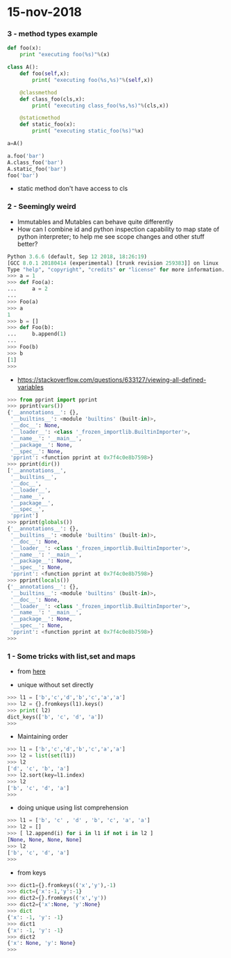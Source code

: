 # 15-nov-2018

### 3 - method types example

```python
def foo(x):
    print "executing foo(%s)"%(x)

class A():
    def foo(self,x):
        print( "executing foo(%s,%s)"%(self,x))

    @classmethod
    def class_foo(cls,x):
        print( "executing class_foo(%s,%s)"%(cls,x))

    @staticmethod
    def static_foo(x):
        print( "executing static_foo(%s)"%x)

a=A()

a.foo('bar')
A.class_foo('bar')
A.static_foo('bar')
foo('bar')
```

- static method don't have access to cls

### 2 - Seemingly weird

- Immutables and Mutables can behave quite differently
- How can I combine id and python inspection capability to map state of python interpreter; to help me see scope changes and other stuff better?

```python
Python 3.6.6 (default, Sep 12 2018, 18:26:19) 
[GCC 8.0.1 20180414 (experimental) [trunk revision 259383]] on linux
Type "help", "copyright", "credits" or "license" for more information.
>>> a = 1
>>> def Foo(a):
...     a = 2
... 
>>> Foo(a)
>>> a
1
>>> b = []
>>> def Foo(b):
...     b.append(1)
... 
>>> Foo(b)
>>> b
[1]
>>> 
```



- https://stackoverflow.com/questions/633127/viewing-all-defined-variables

```python
>>> from pprint import pprint
>>> pprint(vars())
{'__annotations__': {},
 '__builtins__': <module 'builtins' (built-in)>,
 '__doc__': None,
 '__loader__': <class '_frozen_importlib.BuiltinImporter'>,
 '__name__': '__main__',
 '__package__': None,
 '__spec__': None,
 'pprint': <function pprint at 0x7f4c0e8b7598>}
>>> pprint(dir())
['__annotations__',
 '__builtins__',
 '__doc__',
 '__loader__',
 '__name__',
 '__package__',
 '__spec__',
 'pprint']
>>> pprint(globals())
{'__annotations__': {},
 '__builtins__': <module 'builtins' (built-in)>,
 '__doc__': None,
 '__loader__': <class '_frozen_importlib.BuiltinImporter'>,
 '__name__': '__main__',
 '__package__': None,
 '__spec__': None,
 'pprint': <function pprint at 0x7f4c0e8b7598>}
>>> pprint(locals())
{'__annotations__': {},
 '__builtins__': <module 'builtins' (built-in)>,
 '__doc__': None,
 '__loader__': <class '_frozen_importlib.BuiltinImporter'>,
 '__name__': '__main__',
 '__package__': None,
 '__spec__': None,
 'pprint': <function pprint at 0x7f4c0e8b7598>}
>>> 
```



### 1 - Some tricks with list,set and maps

- from [here](https://github.com/taizilongxu/interview_python)

- unique without set directly
```python
>>> l1 = ['b','c','d','b','c','a','a']
>>> l2 = {}.fromkeys(l1).keys()
>>> print( l2)
dict_keys(['b', 'c', 'd', 'a'])
>>> 
```

- Maintaining order
```python
>>> l1 = ['b','c','d','b','c','a','a']
>>> l2 = list(set(l1))
>>> l2
['d', 'c', 'b', 'a']
>>> l2.sort(key=l1.index)
>>> l2
['b', 'c', 'd', 'a']
>>> 
```

- doing unique using list comprehension
```python
>>> l1 = ['b', 'c' , 'd' , 'b', 'c', 'a', 'a']
>>> l2 = []
>>> [ l2.append(i) for i in l1 if not i in l2 ]
[None, None, None, None]
>>> l2
['b', 'c', 'd', 'a']
>>> 
```
- from keys
```python
>>> dict1={}.fromkeys(('x','y'),-1)
>>> dict={'x':-1,'y':-1}
>>> dict2={}.fromkeys(('x','y'))
>>> dict2={'x':None, 'y':None}
>>> dict
{'x': -1, 'y': -1}
>>> dict1
{'x': -1, 'y': -1}
>>> dict2
{'x': None, 'y': None}
>>> 
```
